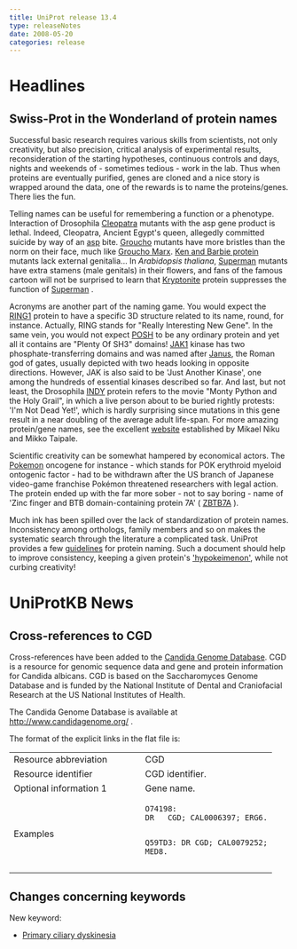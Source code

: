 ```yaml
---
title: UniProt release 13.4
type: releaseNotes
date: 2008-05-20
categories: release
---
```


# Headlines

## Swiss-Prot in the Wonderland of protein names

Successful basic research requires various skills from scientists, not only creativity, but also precision, critical analysis of experimental results, reconsideration of the starting hypotheses, continuous controls and days, nights and weekends of - sometimes tedious - work in the lab. Thus when proteins are eventually purified, genes are cloned and a nice story is wrapped around the data, one of the rewards is to name the proteins/genes. There lies the fun.

Telling names can be useful for remembering a function or a phenotype. Interaction of Drosophila [Cleopatra](http://flybase.bio.indiana.edu/reports/FBgn0015921.html) mutants with the asp gene product is lethal. Indeed, Cleopatra, Ancient Egypt's queen, allegedly committed suicide by way of an [asp](http://en.wikipedia.org/wiki/Asp_%28reptile%29) bite. [Groucho](http://www.uniprot.org/uniprot/P16371) mutants have more bristles than the norm on their face, much like [Groucho Marx](http://en.wikipedia.org/wiki/Groucho_marx). [Ken and Barbie protein](http://www.uniprot.org/uniprot/O77459) mutants lack external genitalia... In *Arabidopsis thaliana*, [Superman](http://www.uniprot.org/uniprot/Q38895) mutants have extra stamens (male genitals) in their flowers, and fans of the famous cartoon will not be surprised to learn that [Kryptonite](http://www.uniprot.org/uniprot/Q8GZB6) protein suppresses the function of [Superman](http://en.wikipedia.org/wiki/Superman) .

Acronyms are another part of the naming game. You would expect the [RING1](http://www.uniprot.org/uniprot/Q9VB08) protein to have a specific 3D structure related to its name, round, for instance. Actually, RING stands for "Really Interesting New Gene". In the same vein, you would not expect [POSH](http://www.uniprot.org/uniprot/Q7Z6J0) to be any ordinary protein and yet all it contains are "Plenty Of SH3" domains! [JAK1](http://www.uniprot.org/uniprot/P23458) kinase has two phosphate-transferring domains and was named after [Janus](http://en.wikipedia.org/wiki/Janus_%28mythology%29), the Roman god of gates, usually depicted with two heads looking in opposite directions. However, JAK is also said to be 'Just Another Kinase', one among the hundreds of essential kinases described so far. And last, but not least, the Drosophila [INDY](http://www.uniprot.org/uniprot/Q9VVT2) protein refers to the movie "Monty Python and the Holy Grail", in which a live person about to be buried rightly protests: 'I'm Not Dead Yet!', which is hardly surprising since mutations in this gene result in a near doubling of the average adult life-span. For more amazing protein/gene names, see the excellent [website](http://tinman.vetmed.helsinki.fi/eng/intro.html) established by Mikael Niku and Mikko Taipale.

Scientific creativity can be somewhat hampered by economical actors. The [Pokemon](http://www.uniprot.org/uniprot/O95365) oncogene for instance - which stands for POK erythroid myeloid ontogenic factor - had to be withdrawn after the US branch of Japanese video-game franchise Pokémon threatened researchers with legal action. The protein ended up with the far more sober - not to say boring - name of 'Zinc finger and BTB domain-containing protein 7A' ( [ZBTB7A](http://www.genenames.org/data/hgnc_data.php?hgnc_id=18078) ).

Much ink has been spilled over the lack of standardization of protein names. Inconsistency among orthologs, family members and so on makes the systematic search through the literature a complicated task. UniProt provides a few [guidelines](http://www.uniprot.org/docs/nameprot) for protein naming. Such a document should help to improve consistency, keeping a given protein's ['hypokeimenon'](http://en.wikipedia.org/wiki/Hypokeimenon), while not curbing creativity!

# UniProtKB News

## Cross-references to CGD

Cross-references have been added to the [Candida Genome Database](http://www.candidagenome.org/). CGD is a resource for genomic sequence data and gene and protein information for Candida albicans. CGD is based on the Saccharomyces Genome Database and is funded by the National Institute of Dental and Craniofacial Research at the US National Institutes of Health.

The Candida Genome Database is available at <http://www.candidagenome.org/> .

The format of the explicit links in the flat file is:

<table><colgroup><col style="width: 50%" /><col style="width: 50%" /></colgroup><tbody><tr class="odd"><td>Resource abbreviation</td><td>CGD</td></tr><tr class="even"><td>Resource identifier</td><td>CGD identifier.</td></tr><tr class="odd"><td>Optional information 1</td><td>Gene name.</td></tr><tr class="even"><td>Examples</td><td><pre><code>O74198:
DR   CGD; CAL0006397; ERG6.

Q59TD3:
DR   CGD; CAL0079252; MED8.</code></pre></td></tr></tbody></table>

## Changes concerning keywords

New keyword:

-   [Primary ciliary dyskinesia](http://www.uniprot.org/keywords/KW-0990)
